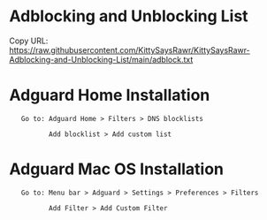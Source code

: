 # Adblocking and Unblocking List

Copy URL: https://raw.githubusercontent.com/KittySaysRawr/KittySaysRawr-Adblocking-and-Unblocking-List/main/adblock.txt




# Adguard Home Installation 

       Go to: Adguard Home > Filters > DNS blocklists 

              Add blocklist > Add custom list


# Adguard Mac OS Installation

       Go to: Menu bar > Adguard > Settings > Preferences > Filters
       
              Add Filter > Add Custom Filter

